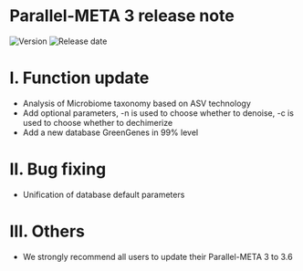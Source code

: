 # Parallel-META 3 release note

![Version](https://img.shields.io/badge/Version-3.6-brightgreen)
![Release date](https://img.shields.io/badge/Release%20date-Nov.%206%2C%202020-brightgreen)

# I. Function update

* Analysis of Microbiome taxonomy based on ASV technology
* Add optional parameters, -n is used to choose whether to denoise, -c is used to choose whether to dechimerize
* Add a new database GreenGenes in 99% level

# II. Bug fixing
	
* Unification of database default parameters

# III. Others
	
* We strongly recommend all users to update their Parallel-META 3 to 3.6
